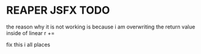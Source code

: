 # REAPER JSFX TODO


the reason why it is not working is because i am overwriting the
return value inside of linear r +=

fix this i all places
